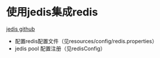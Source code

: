 # 使用jedis集成redis
[jedis github](https://github.com/xetorthio/jedis)
* 配置redis配置文件（见resources/config/redis.properties）
* jedis pool 配置注册（见redisConfig）
